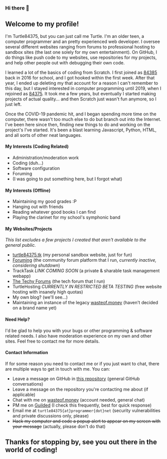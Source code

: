 ### Hi there 👋

## Welcome to my profile!

I'm Turtle84375, but you can just call me Turtle. I'm an older teen, a computer programmer and an pretty experienced web developer. I oversee several different websites ranging from forums to professional hosting to sandbox sites (the last one solely for my own entertainment). On GitHub, I do things like push code to my websites, use repositories for my projects, and help other people out with debugging their own code.

I learned a lot of the basics of coding from Scratch. I first joined as [84385](https://api.scratch.mit.edu/users/84385) back in 2016 for school, and I got hooked within the first week. After that year, I ended up deleting my that account for a reason I can't remember to this day, but I stayed interested in computer programming until 2019, when I rejoined as [84375](https://api.scratch.mit.edu/users/84375). It took me a few years, but eventually I started making projects of actual quality... and then Scratch just wasn't fun anymore, so I just left.

Once the COVID-19 pandemic hit, and I began spending more time on the computer, there wasn't too much else to do but branch out into the Internet. I've been here since then, finding new things to do and working on the project's I've started. It's been a blast learning Javascript, Python, HTML, and all sorts of other neat languages.

#### My Interests (Coding Related)
- Administration/moderation work
- Coding (duh...)
- Software configuration
- Foruming
- (I was going to put something here, but I forgot what)

#### My Interests (Offline)
- Maintaining my good grades :P
- Hanging out with friends
- Reading whatever good books I can find
- Playing the clarinet for my school's symphonic band

#### My Websites/Projects
_This list excludes a few projects I created that aren't available to the general public._
- [turtle84375.tk](turtle84375.tk) (my personal sandbox website, just for fun)
- [Foruming](foruming.rf.gd) (the community forum platform that I run, _currently inactive, considering shutdown_)
- TrackTask _LINK COMING SOON_ (a private & sharable task management webapp)
- [The Techy Forums](https://techy.boards.net) (the tech forum that I run)
- TurtleHosting _CURRENTLY IN RESTRICTED BETA TESTING_ (free website hosting with insanely high quotas)
- My own blog? (we'll see...)
- Maintaining an instance of the legacy [wasteof.money](https://github.com/jeffalo/wasteof.money) (haven't decided on a brand name yet)

#### Need Help?
I'd be glad to help you with your bugs or other programming & software related needs. I also have moderation experience on my own and other sites. Feel free to contact me for more details.

#### Contact Information
If for some reason you need to contact me or if you just want to chat, there are multiple ways to get in touch with me.
You can:
- Leave a message on GitHub in [this repository](https://github.com/Turtle84375/turtle84375/discussions) (general GitHub conversations)
- Leave a message on the repository you're contacting me about (if applicable)
- Chat with me on [wasteof.money](https://wasteof.money/turtle84375) (account needed, general chat)
- PM me on [Guilded](https://www.guilded.gg/turtle84375) (I check this frequently, best for quick response)
- Email me at `turtle84375{at}programmer{dot}net` (security vulnerabilities and private discussions only, please)
- ~~Hack my computer and code a popup alert to appear on my screen with your message~~ (actually, please don't do that)

## Thanks for stopping by, see you out there in the world of coding!
